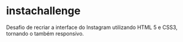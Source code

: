# instachallenge
Desafio de recriar a interface do Instagram utilizando HTML 5 e CSS3, tornando o também responsivo.
